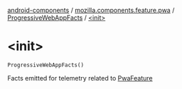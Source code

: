 [android-components](../../index.md) / [mozilla.components.feature.pwa](../index.md) / [ProgressiveWebAppFacts](index.md) / [&lt;init&gt;](./-init-.md)

# &lt;init&gt;

`ProgressiveWebAppFacts()`

Facts emitted for telemetry related to [PwaFeature](#)

